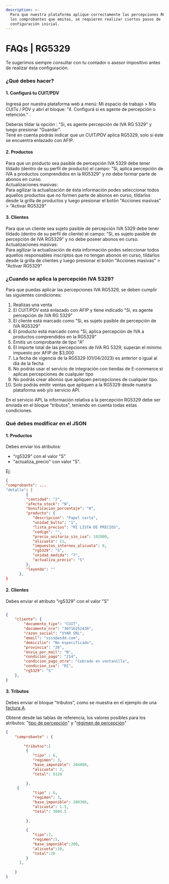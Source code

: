 ```yaml
---
description: >-
  Para que nuestra plataforma aplique correctamente las percepciones RG5329 en
  los comprobantes que emitas, se requieren realizar ciertos pasos de
  configuración inicial.
---
```


# FAQs | RG5329



Te sugerimos siempre consultar con tu contador o asesor impositivo antes de realizar ésta configuración.

### ¿Qué debes hacer?

#### 1. Configurá tu CUIT/PDV

Ingresá por nuestra plataforma web a menú: Mi espacio de trabajo > Mis CUITs / PDV y abrí el bloque: "4. Configurá si es agente de percepción o retención." .&#x20;

Deberás tildar la opción : "Si, es agente percepción de IVA RG 5329" y luego presionar "Guardar".\
Tené en cuenta podrás indicar que un CUIT/PDV aplica RG5329, solo si éste se encuentra enlazado con AFIP.



#### 2. Productos

Para que un producto sea pasible de percepción IVA 5329 debe tener tildado (dentro de su perfil de producto) el campo: "Si, aplica percepción de IVA a productos comprendidos en la RG5329" y no debe formar parte de abonos en curso.\
Actualizaciones masivas:\
Para agilizar la actualización de ésta información podes seleccionar todos aquellos productos que no formen parte de abonos en curso, tildarlos desde la grilla de productos y luego presionar el botón "Acciones masivas" > "Activar RG5329"



#### 3. Clientes

Para que un cliente sea sujeto pasible de percepción IVA 5329 debe tener tildado (dentro de su perfil de cliente) el campo: "Si, es sujeto pasible de percepción de IVA RG5329" y no debe poseer abonos en curso.\
Actualizaciones masivas:\
Para agilizar la actualización de ésta información podes seleccionar todos aquellos responsables inscriptos que no tengan abonos en curso, tildarlos desde la grilla de clientes y luego presionar el botón "Acciones masivas" > "Activar RG5329"



### ¿Cuando se aplica la percepción IVA 5329?

Para que puedas aplicar las percepciones IVA RG5329, se deben cumplir las siguientes condiciones:

1. Realizas una venta
2. El CUIT/PDV está enlazado con AFIP y tiene indicado "Si, es agente percepción de IVA RG 5329"
3. El cliente está marcado como "Si, es sujeto pasible de percepción de IVA RG5329"
4. El producto está marcado como "Si, aplica percepción de IVA a productos comprendidos en la RG5329"
5. Emitís un comprobante de tipo "A"
6. El importe total de las percepciones de IVA RG 5329, superan el mínimo impuesto por AFIP de $3,000
7. La fecha de vigencia de la RG5329 (01/04/2023) es anterior o igual al día de la fecha
8. No podrás usar el servicio de integración con tiendas de E-commerce si aplicas percepciones de cualquier tipo
9. No podrás crear abonos que apliquen percepciones de cualquier tipo.
10. Solo podrás emitir ventas que apliquen a la RG5329 desde nuestra plataforma web y/o servicio API.

En el servicio API, la información relativa a la percepción RG5329 debe ser enviada en el bloque "tributos", teniendo en cuenta todas estas condiciones.



### Qué debes modificar en el JSON

#### 1. Productos

Debes enviar los atributos:

* &#x20;"rg5329"  con el valor "S" &#x20;
* "actualiza\_precio" con valor "S".

Ej:

```json
{
"comprobante": ...
"detalle": [
         {
         "cantidad": "2",
         "afecta_stock": "N",
         "bonificacion_porcentaje": "0",
         "producto": {
            "descripcion": "Papel carta",
            "unidad_bulto": "1",
            "lista_precios": "MI LISTA DE PRECIOS",
            "codigo": "",
            "precio_unitario_sin_iva": 102000,
            "alicuota": 21,
            "impuestos_internos_alicuota": 0,
            "rg5329": "S",
            "unidad_medida": "7",
            "actualiza_precio": "S"
         },
         "leyenda": ""
      },
}
```



#### 2. Clientes

Debes enviar el atributo  "rg5329"  con el valor "S"

```json

{
	"cliente": {
		"documento_tipo": "CUIT",
		"documento_nro": "30716252430",
		"razon_social": "VYAR SRL",
		"email": "ssss@asdd.com",
		"domicilio": "No especificado",
		"provincia": "26",
		"envia_por_mail": "N",
		"condicion_pago": "214",
		"condicion_pago_otra": "Cobrado en ventanilla",
		"condicion_iva": "RI",
		"rg5329": "S"
	},
}


```



#### 3. Tributos

Debes enviar el bloque "tributos", como se muestra en el ejemplo de una [factura A](api-factura-electronica-afip-facturacion-ventas/api-factura-electronica-afip-factura-nota-de-debito-b-nota-de-credito-bb.md).

Obtené desde las tablas de referencia, los valores posibles para los atributos: "[tipo de percepción](parametros/tablas-de-referencia.md#bloque-tributos-greater-than-tipos-de-percepcion-a-aplicar)" y "[régimen de percepción](parametros/tablas-de-referencia.md#bloque-tributos-greater-than-regimen-de-percepcion)"

```json
{
    "comprobante" : {
    
        "tributos":[
         {
            "tipo" : 6,
            "regimen": 3,
            "base_imponible": 204000,
            "alicuota": 3,
            "total": 6120
            
         },
	 {
            "tipo" : 6,
            "regimen": 3,
            "base_imponible": 200300,
            "alicuota": 1.5,
            "total": 3004.5
            
         },
				
         {
            "tipo":7,
            "regimen":5,
            "base_imponible":200,
            "alicuota":10,
            "total":20
         }
      ],
    
    }
}
```

